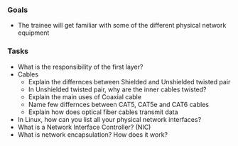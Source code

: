 ### Goals
- The trainee will get familiar with some of the different physical network equipment

### Tasks

- What is the responsibility of the first layer?
- Cables
    - Explain the differnces between Shielded and Unshielded twisted pair
    - In Unshielded twisted pair, why are the inner cables twisted?
    - Explain the main uses of Coaxial cable
    - Name few differnces between CAT5, CAT5e and CAT6 cables
    - Explain how does optical fiber cables transmit data
- In Linux, how can you list all your physical network interfaces?
- What is a Network Interface Controller? (NIC)
- What is network encapsulation? How does it work?

